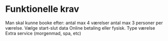 
# Funktionelle krav

Man skal kunne booke efter:
  antal max 4 værelser
  antal max 3 personer per værelse.
  Vælge start-slut data
  Online betaling eller fysisk.
  Type værelse
  Extra service (morgenmad, spa, etc)
